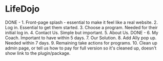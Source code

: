 LifeDojo
========

DONE - 1.  Front-page splash - essential to make it feel like a real website.
2.  Log in.  Essential to get them started.
3.  Choose a program.  Needed for their initial log in.
4.  Contact Us.  Simple but important.
5.  About Us.
DONE - 6.  My Coach.  Important to have within 5 days.
7.  Our Solution.
8.  Add Ally pop up.  Needed within 7 days.
9. Remaining take actions for programs.
10.  Clean up admin page, or tell us how to pay for full version so it's cleaned up, doesn't show link to the plugin/package.

